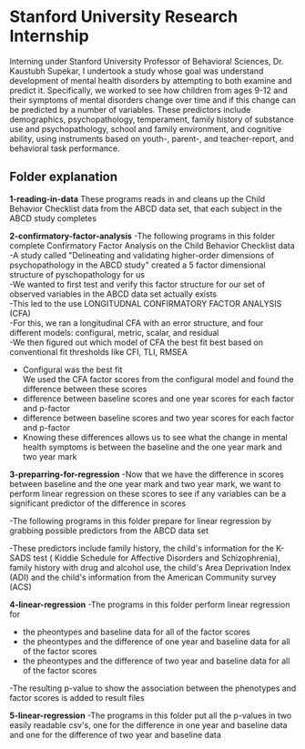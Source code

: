 # Stanford University Research Internship

Interning under Stanford University Professor of Behavioral Sciences, Dr. Kaustubh Supekar, I undertook a study  whose goal was understand development of mental health disorders by attempting to both examine and predict it. Specifically, we worked to see how children from ages 9-12 and their symptoms of mental disorders change over time and if this change can be predicted by a number of variables. These predictors include demographics, psychopathology, temperament, family history of substance use and psychopathology, school and family environment, and cognitive ability, using instruments based on youth-, parent-, and teacher-report, and behavioral task performance. 

## Folder explanation
**1-reading-in-data**
These programs reads in and cleans up the Child Behavior Checklist data from the ABCD data set, that each subject in the ABCD study completes  

**2-confirmatory-factor-analysis**
-The following programs in this folder complete Confirmatory Factor Analysis on the Child Behavior Checklist data  
-A study called "Delineating and validating higher-order dimensions of psychopathology in the ABCD study" created a 5 factor dimensional structure of pyschopathology for us  
-We wanted to first test and verify this factor structure for our set of observed variables in the ABCD data set actually exists  
-This led to the use LONGITUDNAL CONFIRMATORY FACTOR ANALYSIS (CFA)  
-For this, we ran a longitudinal CFA with an error structure, and four different models: configural, metric, scalar, and residual  
-We then figured out which model of CFA the best fit best based on conventional fit thresholds like CFI, TLI, RMSEA  
 - Configural was the best fit  
We used the CFA factor scores from the configural model and found the difference between these scores
 - difference between baseline scores and one year scores for each factor and p-factor
 - difference between baseline scores and two year scores for each factor and p-factor
 - Knowing these differences allows us to see what the change in mental health symptoms is between the baseline and the one year mark and two year mark  


**3-preparring-for-regression**
-Now that we have the difference in scores between baseline and the one year mark and two year mark, we want to perform linear regression on these scores to see if any variables can be a significant predictor of the difference in scores  

-The following programs in this folder prepare for linear regression by grabbing possible predictors from the ABCD data set  

-These predictors include family history, the child's information for the K-SADS test (
Kiddie Schedule for Affective Disorders and Schizophrenia), family history with drug and alcohol use, the child's Area Deprivation Index (ADI) and the child's information from the American Community survey (ACS)  


**4-linear-regression**
-The programs in this folder perform linear regression for
 -  the pheontypes and baseline data for all of the factor scores
 -  the pheontypes and the difference of one year and baseline data for all of the factor scores
 - the pheontypes and the difference of two year and baseline data for all of the factor scores  

-The resulting p-value to show the association between the phenotypes and factor scores is added to result files  


**5-linear-regression**
-The programs in this folder put all the p-values in two easily readable csv's, one for the difference in one year and baseline data and one for the difference of two year and baseline data  

